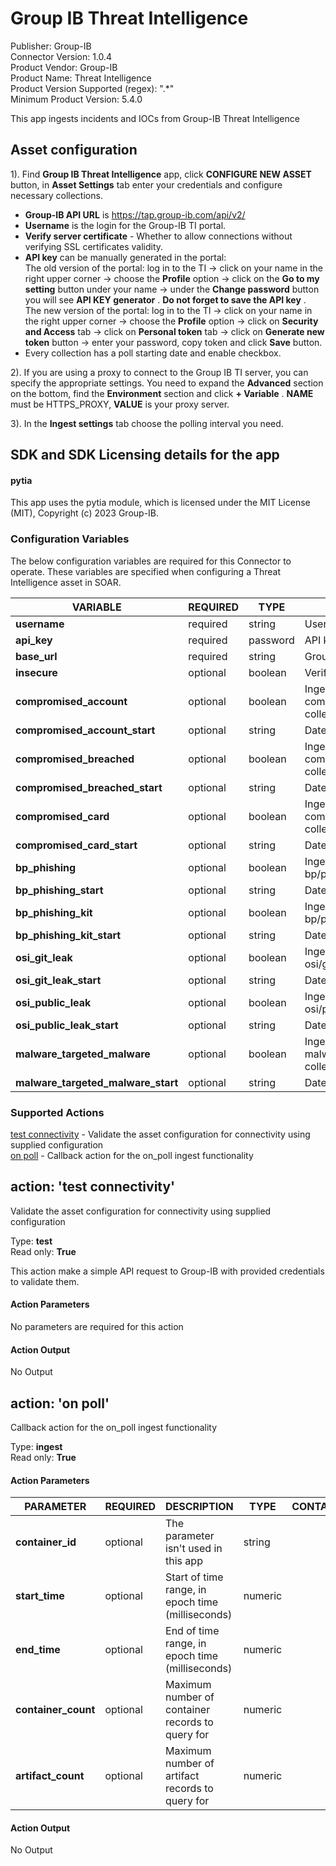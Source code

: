 [comment]: # "Auto-generated SOAR connector documentation"
# Group IB Threat Intelligence

Publisher: Group\-IB  
Connector Version: 1\.0\.4  
Product Vendor: Group\-IB  
Product Name: Threat Intelligence  
Product Version Supported (regex): "\.\*"  
Minimum Product Version: 5\.4\.0  

This app ingests incidents and IOCs from Group\-IB Threat Intelligence

[comment]: # "File: README.md"
[comment]: # ""
[comment]: # "    Licensed under Apache 2.0 (https://www.apache.org/licenses/LICENSE-2.0.txt)"
[comment]: # ""
## Asset configuration

1). Find **Group IB Threat Intelligence** app, click **CONFIGURE NEW ASSET** button, in **Asset
Settings** tab enter your credentials and configure necessary collections.

-   **Group-IB API URL** is https://tap.group-ib.com/api/v2/
-   **Username** is the login for the Group-IB TI portal.
-   **Verify server certificate** - Whether to allow connections without verifying SSL certificates
    validity.
-   **API key** can be manually generated in the portal:  
    The old version of the portal: log in to the TI -> click on your name in the right upper corner
    -> choose the **Profile** option -> click on the **Go to my setting** button under your name ->
    under the **Change password** button you will see **API KEY generator** . **Do not forget to
    save the API key** .  
    The new version of the portal: log in to the TI -> click on your name in the right upper corner
    -> choose the **Profile** option -> click on **Security and Access** tab -> click on **Personal
    token** tab -> click on **Generate new token** button -> enter your password, copy token and
    click **Save** button.
-   Every collection has a poll starting date and enable checkbox.

2). If you are using a proxy to connect to the Group IB TI server, you can specify the appropriate
settings. You need to expand the **Advanced** section on the bottom, find the **Environment**
section and click **+ Variable** . **NAME** must be HTTPS_PROXY, **VALUE** is your proxy server.

3). In the **Ingest settings** tab choose the polling interval you need.

## SDK and SDK Licensing details for the app

#### pytia

This app uses the pytia module, which is licensed under the MIT License (MIT), Copyright (c) 2023
Group-IB.


### Configuration Variables
The below configuration variables are required for this Connector to operate.  These variables are specified when configuring a Threat Intelligence asset in SOAR.

VARIABLE | REQUIRED | TYPE | DESCRIPTION
-------- | -------- | ---- | -----------
**username** |  required  | string | Username
**api\_key** |  required  | password | API key
**base\_url** |  required  | string | Group\-IB API URL
**insecure** |  optional  | boolean | Verify server certificate
**compromised\_account** |  optional  | boolean | Ingest incidents from compromised/account collection
**compromised\_account\_start** |  optional  | string | Date to start
**compromised\_breached** |  optional  | boolean | Ingest incidents from compromised/breached collection
**compromised\_breached\_start** |  optional  | string | Date to start
**compromised\_card** |  optional  | boolean | Ingest incidents from compromised/card collection
**compromised\_card\_start** |  optional  | string | Date to start
**bp\_phishing** |  optional  | boolean | Ingest incidents from bp/phishing collection
**bp\_phishing\_start** |  optional  | string | Date to start
**bp\_phishing\_kit** |  optional  | boolean | Ingest incidents from bp/phishing\_kit collection
**bp\_phishing\_kit\_start** |  optional  | string | Date to start
**osi\_git\_leak** |  optional  | boolean | Ingest incidents from osi/git\_leak collection
**osi\_git\_leak\_start** |  optional  | string | Date to start
**osi\_public\_leak** |  optional  | boolean | Ingest incidents from osi/public\_leak collection
**osi\_public\_leak\_start** |  optional  | string | Date to start
**malware\_targeted\_malware** |  optional  | boolean | Ingest incidents from malware/targeted\_malware collection
**malware\_targeted\_malware\_start** |  optional  | string | Date to start

### Supported Actions  
[test connectivity](#action-test-connectivity) - Validate the asset configuration for connectivity using supplied configuration  
[on poll](#action-on-poll) - Callback action for the on\_poll ingest functionality  

## action: 'test connectivity'
Validate the asset configuration for connectivity using supplied configuration

Type: **test**  
Read only: **True**

This action make a simple API request to Group\-IB with provided credentials to validate them\.

#### Action Parameters
No parameters are required for this action

#### Action Output
No Output  

## action: 'on poll'
Callback action for the on\_poll ingest functionality

Type: **ingest**  
Read only: **True**

#### Action Parameters
PARAMETER | REQUIRED | DESCRIPTION | TYPE | CONTAINS
--------- | -------- | ----------- | ---- | --------
**container\_id** |  optional  | The parameter isn't used in this app | string | 
**start\_time** |  optional  | Start of time range, in epoch time \(milliseconds\) | numeric | 
**end\_time** |  optional  | End of time range, in epoch time \(milliseconds\) | numeric | 
**container\_count** |  optional  | Maximum number of container records to query for | numeric | 
**artifact\_count** |  optional  | Maximum number of artifact records to query for | numeric | 

#### Action Output
No Output